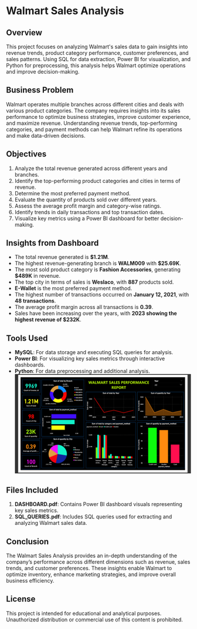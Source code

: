 # Walmart Sales Analysis

## Overview
This project focuses on analyzing Walmart's sales data to gain insights into revenue trends, product category performance, customer preferences, and sales patterns. Using SQL for data extraction, Power BI for visualization, and Python for preprocessing, this analysis helps Walmart optimize operations and improve decision-making.

## Business Problem

Walmart operates multiple branches across different cities and deals with various product categories. The company requires insights into its sales performance to optimize business strategies, improve customer experience, and maximize revenue. Understanding revenue trends, top-performing categories, and payment methods can help Walmart refine its operations and make data-driven decisions.

## Objectives

1. Analyze the total revenue generated across different years and branches.
2. Identify the top-performing product categories and cities in terms of revenue.
3. Determine the most preferred payment method.
4. Evaluate the quantity of products sold over different years.
5. Assess the average profit margin and category-wise ratings.
6. Identify trends in daily transactions and top transaction dates.
7. Visualize key metrics using a Power BI dashboard for better decision-making.

## Insights from Dashboard

- The total revenue generated is **\$1.21M**.
- The highest revenue-generating branch is **WALM009** with **\$25.69K**.
- The most sold product category is **Fashion Accessories**, generating **\$489K** in revenue.
- The top city in terms of sales is **Weslaco**, with **887** products sold.
- **E-Wallet** is the most preferred payment method.
- The highest number of transactions occurred on **January 12, 2021**, with **48 transactions**.
- The average profit margin across all transactions is **0.39**.
- Sales have been increasing over the years, with **2023 showing the highest revenue of \$232K**.

## Tools Used

- **MySQL**: For data storage and executing SQL queries for analysis.
- **Power BI**: For visualizing key sales metrics through interactive dashboards.
- **Python**: For data preprocessing and additional analysis.
![image_anti](https://github.com/Pdeep666/POWERBI/blob/71c2f3a13f0226b3cef6729555530cb0ba8cada3/WALMART_SALES_ANALYSIS/Screenshot%20(202).png)
## Files Included

1. **DASHBOARD.pdf**: Contains Power BI dashboard visuals representing key sales metrics.
2. **SQL\_QUERIES.pdf**: Includes SQL queries used for extracting and analyzing Walmart sales data.

## Conclusion

The Walmart Sales Analysis provides an in-depth understanding of the company’s performance across different dimensions such as revenue, sales trends, and customer preferences. These insights enable Walmart to optimize inventory, enhance marketing strategies, and improve overall business efficiency.

## License
This project is intended for educational and analytical purposes. Unauthorized distribution or commercial use of this content is prohibited.

